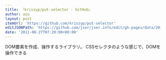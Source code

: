 ```yaml
---
title: 『kriszyp/put-selector - GitHub』
author: azu
layout: post
itemUrl: 'https://github.com/kriszyp/put-selector'
editJSONPath: 'https://github.com/jser/jser.info/edit/gh-pages/data/2011/08/index.json'
date: '2011-08-27T07:20:00+00:00'
---
```

DOM要素を作成、操作するライブラリ。
CSSセレクタのような感じで、DOMを操作できる
